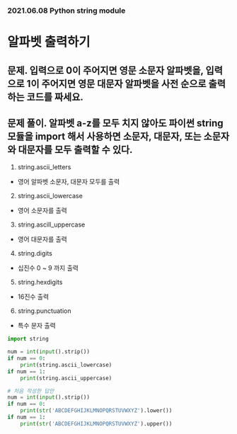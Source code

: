 ### 2021.06.08 Python string module

# 알파벳 출력하기

## 문제. 입력으로 0이 주어지면 영문 소문자 알파벳을, 입력으로 1이 주어지면 영문 대문자 알파벳을 사전 순으로 출력하는 코드를 짜세요.

## 문제 풀이. 알파벳 a-z를 모두 치지 않아도 파이썬 string 모듈을 import 해서 사용하면 소문자, 대문자, 또는 소문자와 대문자를 모두 출력할 수 있다.
1. string.ascii_letters
- 영어 알파벳 소문자, 대문자 모두를 출력
2. string.ascii_lowercase
- 영어 소문자를 출력
3. string.ascill_uppercase
- 영어 대문자를 출력
4. string.digits
- 십진수 0 ~ 9 까지 출력
5. string.hexdigits
- 16진수 출력
6. string.punctuation
- 특수 문자 출력

```py
import string

num = int(input().strip())
if num == 0:
    print(string.ascii_lowercase)
if num == 1:
    print(string.ascii_uppercase)

# 처음 작성한 답안
num = int(input().strip())
if num == 0:
    print(str('ABCDEFGHIJKLMNOPQRSTUVWXYZ').lower())
if num == 1:
    print(str('ABCDEFGHIJKLMNOPQRSTUVWXYZ').upper())
```
